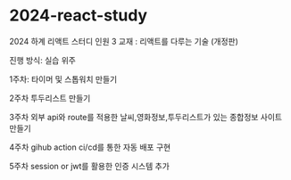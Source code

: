 # 2024-react-study

2024 하계 리액트 스터디
인원 3
교재 : 리액트를 다루는 기술 (개정판)

진행 방식: 실습 위주

1주차:
타이머 및 스톱워치 만들기

2주차
투두리스트 만들기

3주차
외부 api와 route를 적용한 날씨,영화정보,투두리스트가 있는 종합정보 사이트 만들기

4주차
gihub action ci/cd를 통한 자동 배포 구현

5주차
session or jwt를 활용한 인증 시스템 추가
